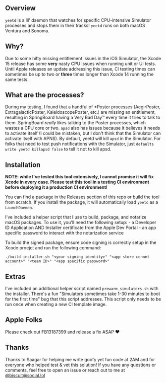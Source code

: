 ## Overview
`yeetd` is a lil' daemon that watches for specific CPU-intensive Simulator processes and stops them in their tracks! `yeetd` runs on both macOS Ventura and Sonoma.

## Why?
Due to some nifty missing entitlement issues in the iOS Simulator, the Xcode 15 release has some **very** nasty CPU issues when running unit or UI tests. Until Apple releases an update addressing this issue, CI testing times can sometimes be up to two or **three** times longer than Xcode 14 running the same tests.

## What are the processes?
During my testing, I found that a handful of *Poster processes (AegirPoster, ExtragalacticPoster, KaleidoscopePoster, etc.) are missing an entitlement, resulting in SpringBoard having a Very Bad Day™ every time it tries to talk to them. SpringBoard *really* likes talking to the Poster processes, which wastes a CPU core or two. `apsd` also has issues because it believes it needs to activate itself (I could be mistaken, but I don't think that the Simulator can activate itself with APNS). By default, yeetd will kill `apsd` in the Simulator. For folks that need to test push notifications with the Simulator, just `defaults write yeetd killapsd false` to tell it not to kill apsd.

## Installation
**NOTE: while I've tested this tool extensively, I cannot promise it will fix Xcode in every case. Please test this tool in a testing CI environment before deploying it a production CI environment!**

You can find a package in the Releases section of this repo or build the tool from scratch. If you install the package, it will automatically load `yeetd` as a `LaunchDaemon`.

I've included a helper script that I use to build, package, and notarize macOS packages. To use it, you'll need the following setup:
    - a Developer ID Application AND Installer certificate from the Apple Dev Portal
    - an app specific password to interact with the notarization service

To build the signed package, ensure code signing is correctly setup in the Xcode proejct and run the following command:
```
./build-installer.sh "<your signing identity>" "<app store connet account>" "<team ID>" "<app specific password>"
```

## Extras
I've included an additional helper script named `prewarm_simulators.sh` with the installer. There's a fun "Simulators sometimes take 1-30 minutes to boot for the first time" bug that this script addresses. This script only needs to be run once when creating a new CI template image.

## Apple Folks
Please check out FB13187399 and release a fix ASAP ❤️

## Thanks
Thanks to Saagar for helping me write goofy yet fun code at 2AM and for everyone who helped test & vet this solution! If you have any questions or comments, feel free to open an issue or reach out to me at [@biscuit@social.lol](https://social.lol/@biscuit)
